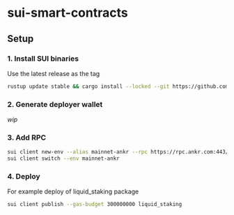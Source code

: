 # sui-smart-contracts

## Setup
### 1. Install SUI binaries 
Use the latest release as the tag
```bash
rustup update stable && cargo install --locked --git https://github.com/MystenLabs/sui.git --tag mainnet-v1.8.2 sui
```
### 2. Generate deployer wallet
*wip*
### 3. Add RPC
```bash
sui client new-env --alias mainnet-ankr --rpc https://rpc.ankr.com:443/sui
sui client switch --env mainnet-ankr
```
### 4. Deploy 
For example deploy of liquid_staking package
```bash
sui client publish --gas-budget 300000000 liquid_staking
```